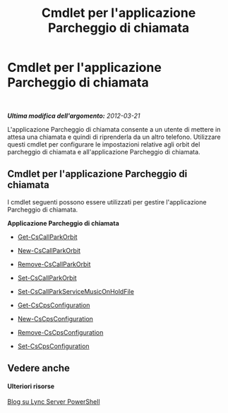 ﻿---
title: Cmdlet per l'applicazione Parcheggio di chiamata
TOCTitle: Cmdlet per l'applicazione Parcheggio di chiamata
ms:assetid: 30cc001f-b29e-4d44-bad7-65e1133e67b1
ms:mtpsurl: https://technet.microsoft.com/it-it/library/Gg415639(v=OCS.15)
ms:contentKeyID: 49300091
ms.date: 08/24/2015
mtps_version: v=OCS.15
ms.translationtype: HT
---

# Cmdlet per l'applicazione Parcheggio di chiamata

 

_**Ultima modifica dell'argomento:** 2012-03-21_

L'applicazione Parcheggio di chiamata consente a un utente di mettere in attesa una chiamata e quindi di riprenderla da un altro telefono. Utilizzare questi cmdlet per configurare le impostazioni relative agli orbit del parcheggio di chiamata e all'applicazione Parcheggio di chiamata.

## Cmdlet per l'applicazione Parcheggio di chiamata

I cmdlet seguenti possono essere utilizzati per gestire l'applicazione Parcheggio di chiamata.

**Applicazione Parcheggio di chiamata**

  -   
    [Get-CsCallParkOrbit](get-cscallparkorbit.md)

  -   
    [New-CsCallParkOrbit](new-cscallparkorbit.md)

  -   
    [Remove-CsCallParkOrbit](remove-cscallparkorbit.md)

  -   
    [Set-CsCallParkOrbit](set-cscallparkorbit.md)

  -   
    [Set-CsCallParkServiceMusicOnHoldFile](set-cscallparkservicemusiconholdfile.md)

  -   
    [Get-CsCpsConfiguration](get-cscpsconfiguration.md)

  -   
    [New-CsCpsConfiguration](new-cscpsconfiguration.md)

  -   
    [Remove-CsCpsConfiguration](remove-cscpsconfiguration.md)

  -   
    [Set-CsCpsConfiguration](set-cscpsconfiguration.md)

## Vedere anche

#### Ulteriori risorse

[Blog su Lync Server PowerShell](http://go.microsoft.com/fwlink/?linkid=203150%26clcid=0x410)

